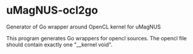 # uMagNUS-ocl2go
Generator of Go wrapper around OpenCL kernel for uMagNUS

This program generates Go wrappers for opencl sources.
The opencl file should contain exactly one "__kernel void".
